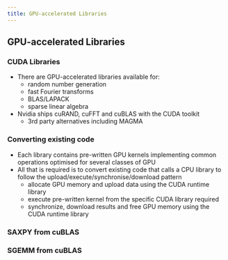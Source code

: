 ```yaml
---
title: GPU-accelerated Libraries
---
```


## GPU-accelerated Libraries

### CUDA Libraries

* There are GPU-accelerated libraries available for:
    - random number generation
    - fast Fourier transforms
    - BLAS/LAPACK
    - sparse linear algebra
* Nvidia ships cuRAND, cuFFT and cuBLAS with the CUDA toolkit
    - 3rd party alternatives including MAGMA

### Converting existing code

* Each library contains pre-written GPU kernels implementing common operations optimised for several classes of GPU
* All that is required is to convert existing code that calls a CPU library to follow the upload/execute/synchronise/download pattern
    - allocate GPU memory and upload data using the CUDA runtime library
    - execute pre-written kernel from the specific CUDA library required
    - synchronize, download results and free GPU memory using the CUDA runtime library

### SAXPY from cuBLAS

### SGEMM from cuBLAS
